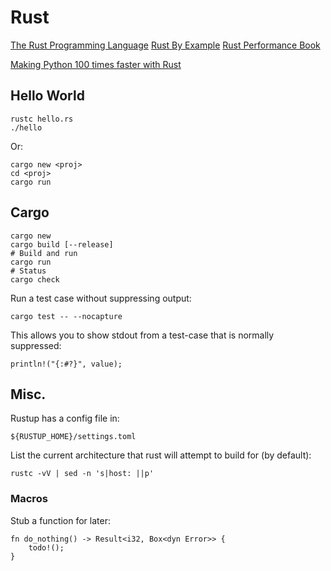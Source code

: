 # Rust

[The Rust Programming Language](https://doc.rust-lang.org/book/)
[Rust By Example](https://doc.rust-lang.org/rust-by-example/)
[Rust Performance Book](https://nnethercote.github.io/perf-book/)

[Making Python 100 times faster with Rust](https://ohadravid.github.io/posts/2023-03-rusty-python/)

## Hello World

```
rustc hello.rs
./hello
```
Or:
```
cargo new <proj>
cd <proj>
cargo run
```

## Cargo

```
cargo new
cargo build [--release]
# Build and run
cargo run
# Status
cargo check
```

Run a test case without suppressing output:

```
cargo test -- --nocapture
```

This allows you to show stdout from a test-case that is normally suppressed:
```
println!("{:#?}", value);
```

## Misc.

Rustup has a config file in:
```
${RUSTUP_HOME}/settings.toml
```

List the current architecture that rust will attempt to build for (by default):
```
rustc -vV | sed -n 's|host: ||p'
```

### Macros

Stub a function for later:

```
fn do_nothing() -> Result<i32, Box<dyn Error>> {
    todo!();
}
```
